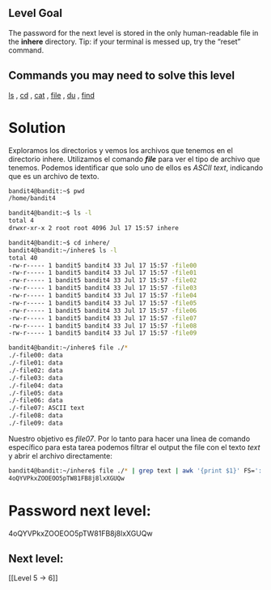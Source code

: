 ## Level Goal

The password for the next level is stored in the only human-readable file in the **inhere** directory. Tip: if your terminal is messed up, try the “reset” command.

## Commands you may need to solve this level

[ls](https://man7.org/linux/man-pages/man1/ls.1.html) , [cd](https://man7.org/linux/man-pages/man1/cd.1p.html) , [cat](https://man7.org/linux/man-pages/man1/cat.1.html) , [file](https://man7.org/linux/man-pages/man1/file.1.html) , [du](https://man7.org/linux/man-pages/man1/du.1.html) , [find](https://man7.org/linux/man-pages/man1/find.1.html)

# Solution
Exploramos los directorios y vemos los archivos que tenemos en el directorio inhere. Utilizamos el comando ***file*** para ver el tipo de archivo que tenemos. Podemos identificar que solo uno de ellos es *ASCII text*, indicando que es un archivo de texto.
```sh
bandit4@bandit:~$ pwd
/home/bandit4

bandit4@bandit:~$ ls -l
total 4
drwxr-xr-x 2 root root 4096 Jul 17 15:57 inhere

bandit4@bandit:~$ cd inhere/
bandit4@bandit:~/inhere$ ls -l
total 40
-rw-r----- 1 bandit5 bandit4 33 Jul 17 15:57 -file00
-rw-r----- 1 bandit5 bandit4 33 Jul 17 15:57 -file01
-rw-r----- 1 bandit5 bandit4 33 Jul 17 15:57 -file02
-rw-r----- 1 bandit5 bandit4 33 Jul 17 15:57 -file03
-rw-r----- 1 bandit5 bandit4 33 Jul 17 15:57 -file04
-rw-r----- 1 bandit5 bandit4 33 Jul 17 15:57 -file05
-rw-r----- 1 bandit5 bandit4 33 Jul 17 15:57 -file06
-rw-r----- 1 bandit5 bandit4 33 Jul 17 15:57 -file07
-rw-r----- 1 bandit5 bandit4 33 Jul 17 15:57 -file08
-rw-r----- 1 bandit5 bandit4 33 Jul 17 15:57 -file09

bandit4@bandit:~/inhere$ file ./*
./-file00: data
./-file01: data
./-file02: data
./-file03: data
./-file04: data
./-file05: data
./-file06: data
./-file07: ASCII text
./-file08: data
./-file09: data
```

Nuestro objetivo es *file07*. Por lo tanto para hacer una linea de comando específico para esta tarea podemos filtrar el output the file con el texto *text* y abrir el archivo directamente:
```sh
bandit4@bandit:~/inhere$ file ./* | grep text | awk '{print $1}' FS=':' | xargs cat
4oQYVPkxZOOEOO5pTW81FB8j8lxXGUQw
```
# Password next level:

4oQYVPkxZOOEOO5pTW81FB8j8lxXGUQw

## Next level:
[[Level 5 -> 6]]
